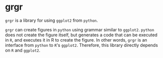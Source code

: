 # grgr
`grgr` is a library for using `ggplot2` from `python`.  

`grgr` can create figures in `python` using grammar similar to `ggplot2`. `python` does not create the figure itself, but generates a code that can be executed in `R`, and executes it in R to create the figure. In other words, `grgr` is an interface from `python` to `R`'s `ggplot2`. Therefore, this library directly depends on `R` and `ggplot2`.
